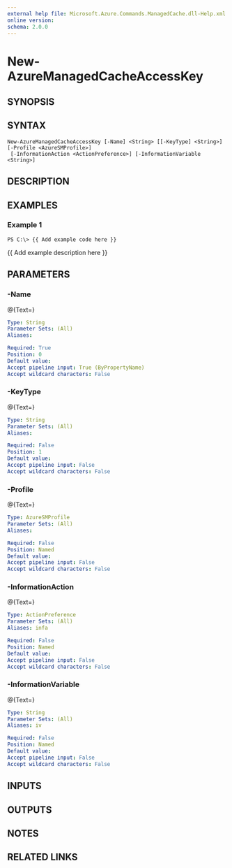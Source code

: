 ```yaml
---
external help file: Microsoft.Azure.Commands.ManagedCache.dll-Help.xml
online version: 
schema: 2.0.0
---
```


# New-AzureManagedCacheAccessKey
## SYNOPSIS

## SYNTAX

```
New-AzureManagedCacheAccessKey [-Name] <String> [[-KeyType] <String>] [-Profile <AzureSMProfile>]
 [-InformationAction <ActionPreference>] [-InformationVariable <String>]
```

## DESCRIPTION

## EXAMPLES

### Example 1
```
PS C:\> {{ Add example code here }}
```

{{ Add example description here }}

## PARAMETERS

### -Name
@{Text=}

```yaml
Type: String
Parameter Sets: (All)
Aliases: 

Required: True
Position: 0
Default value: 
Accept pipeline input: True (ByPropertyName)
Accept wildcard characters: False
```

### -KeyType
@{Text=}

```yaml
Type: String
Parameter Sets: (All)
Aliases: 

Required: False
Position: 1
Default value: 
Accept pipeline input: False
Accept wildcard characters: False
```

### -Profile
@{Text=}

```yaml
Type: AzureSMProfile
Parameter Sets: (All)
Aliases: 

Required: False
Position: Named
Default value: 
Accept pipeline input: False
Accept wildcard characters: False
```

### -InformationAction
@{Text=}

```yaml
Type: ActionPreference
Parameter Sets: (All)
Aliases: infa

Required: False
Position: Named
Default value: 
Accept pipeline input: False
Accept wildcard characters: False
```

### -InformationVariable
@{Text=}

```yaml
Type: String
Parameter Sets: (All)
Aliases: iv

Required: False
Position: Named
Default value: 
Accept pipeline input: False
Accept wildcard characters: False
```

## INPUTS

## OUTPUTS

## NOTES

## RELATED LINKS

